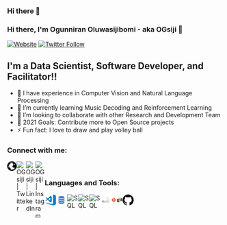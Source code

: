### Hi there 👋
### Hi there, I'm Ogunniran Oluwasijibomi - aka OGsiji 👋

[![Website](https://img.shields.io/website?label=OGsiji.com&style=for-the-badge&url=https%3A%2F%2FOGsiji.com)](https://OGsiji.com)
[![Twitter Follow](https://img.shields.io/twitter/follow/OGsiji?color=1DA1F2&logo=twitter&style=for-the-badge)](https://twitter.com/intent/follow?original_referer=https%3A%2F%2Fgithub.com%2FOGsiji&screen_name=OGsiji)

## I'm a Data Scientist, Software Developer, and Facilitator!!

- 🔭 I have experience in Computer Vision and Natural Language Processing
- 🌱 I’m currently learning Music Decoding and Reinforcement Learning
- 👯 I’m looking to collaborate with other Research and Development Team
- 🥅 2021 Goals: Contribute more to Open Source projects
- ⚡ Fun fact: I love to draw and play volley ball

### Connect with me:

[<img align="left" alt="OGsiji.com" width="22px" src="https://raw.githubusercontent.com/iconic/open-iconic/master/svg/globe.svg" />][website]
[<img align="left" alt="OGsiji | Twitter" width="22px" src="https://cdn.jsdelivr.net/npm/simple-icons@v3/icons/twitter.svg" />][twitter]
[<img align="left" alt="OGsiji | LinkedIn" width="22px" src="https://cdn.jsdelivr.net/npm/simple-icons@v3/icons/linkedin.svg/" />][linkedin]
[<img align="left" alt="OGsiji | Instagram" width="22px" src="https://cdn.jsdelivr.net/npm/simple-icons@v3/icons/instagram.svg" />][instagram]

<br />

### Languages and Tools:

<img align="left" alt="Visual Studio Code" width="26px" src="https://raw.githubusercontent.com/github/explore/80688e429a7d4ef2fca1e82350fe8e3517d3494d/topics/visual-studio-code/visual-studio-code.png" />
<img align="left" alt="SQL" width="26px" src="https://raw.githubusercontent.com/github/explore/80688e429a7d4ef2fca1e82350fe8e3517d3494d/topics/sql/sql.png" />
<img align="left" alt="SQL" width="26px" src="https://miro.medium.com/max/449/1*Bh_B98GcAHTzYq21D79GLg.png" />
<img align="left" alt="SQL" width="26px" src="https://banner2.cleanpng.com/20180412/kye/kisspng-python-programming-language-computer-programming-language-5acfdc3636bac7.8891188615235717662242.jpg" />
<img align="left" alt="SQL" width="26px" src="https://repository-images.githubusercontent.com/155220641/a16c4880-a501-11ea-9e8f-646cf611702e" />
<img align="left" alt="MySQL" width="26px" src="https://raw.githubusercontent.com/github/explore/80688e429a7d4ef2fca1e82350fe8e3517d3494d/topics/mysql/mysql.png" />
<img align="left" alt="Git" width="26px" src="https://raw.githubusercontent.com/github/explore/80688e429a7d4ef2fca1e82350fe8e3517d3494d/topics/git/git.png" />
<img align="left" alt="GitHub" width="26px" src="https://raw.githubusercontent.com/github/explore/78df643247d429f6cc873026c0622819ad797942/topics/github/github.png" />

<br />
<br />

[website]: https://OGsiji.com
[twitter]: https://twitter.com/OGsiji
[instagram]: https://instagram.com/OGsiji
[linkedin]: https://linkedin.com/in/OGsiji

